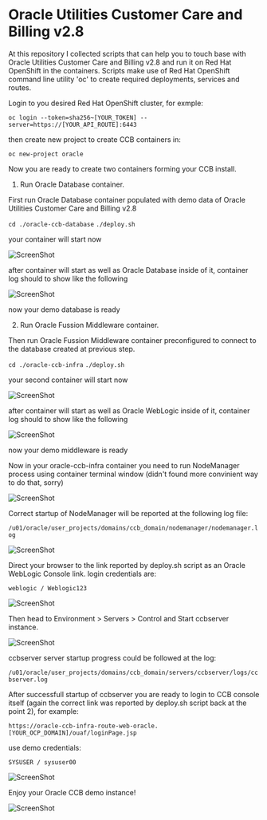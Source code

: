 # Oracle Utilities Customer Care and Billing v2.8

At this repository I collected scripts that can help you to touch base with Oracle Utilities Customer Care and Billing v2.8 and run it on Red Hat OpenShift in the containers.
Scripts make use of Red Hat OpenShift command line utility 'oc' to create required deployments, services and routes.

Login to you desired Red Hat OpenShift cluster, for exmple:

`` oc login --token=sha256~[YOUR_TOKEN] --server=https://[YOUR_API_ROUTE]:6443 ``

then create new project to create CCB containers in:

`` oc new-project oracle ``

Now you are ready to create two containers forming your CCB install.

1. Run Oracle Database container.

First run Oracle Database container populated with demo data of Oracle Utilities Customer Care and Billing v2.8

`` cd ./oracle-ccb-database ``
`` ./deploy.sh ``

your container will start now

![ScreenShot](/screenshots/1.png)

after container will start as well as Oracle Database inside of it, container log should to show like the following

![ScreenShot](/screenshots/2.png)

now your demo database is ready

2. Run Oracle Fussion Middleware container.

Then run Oracle Fussion Middleware container preconfigured to connect to the database created at previous step.

`` cd ./oracle-ccb-infra ``
`` ./deploy.sh ``

your second container will start now

![ScreenShot](/screenshots/3.png)

after container will start as well as Oracle WebLogic inside of it, container log should to show like the following

![ScreenShot](/screenshots/4.png)

now your demo middleware is ready

Now in your oracle-ccb-infra container you need to run NodeManager process using container terminal window (didn't found more convinient way to do that, sorry)

![ScreenShot](/screenshots/5.png)

Correct startup of NodeManager will be reported at the following log file:

`` /u01/oracle/user_projects/domains/ccb_domain/nodemanager/nodemanager.log ``

![ScreenShot](/screenshots/6.png)

Direct your browser to the link reported by deploy.sh script as an Oracle WebLogic Console link.
login credentials are:

`` weblogic / Weblogic123 ``

![ScreenShot](/screenshots/7.png)

Then head to Environment > Servers > Control and Start ccbserver instance.

![ScreenShot](/screenshots/8.png)

ccbserver server startup progress could be followed at the log:

`` /u01/oracle/user_projects/domains/ccb_domain/servers/ccbserver/logs/ccbserver.log ``

After successfull startup of ccbserver you are ready to login to CCB console itself (again the correct link was reported by deploy.sh script back at the point 2), for example:

`` https://oracle-ccb-infra-route-web-oracle.[YOUR_OCP_DOMAIN]/ouaf/loginPage.jsp ``

use demo credentials:

`` SYSUSER / sysuser00 ``

![ScreenShot](/screenshots/9.png)

Enjoy your Oracle CCB demo instance!

![ScreenShot](/screenshots/10.png)

